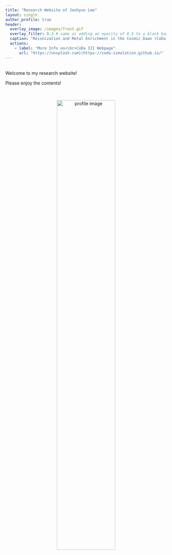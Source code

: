 ```yaml
---
title: "Research Website of Joohyun Lee"
layout: single
author_profile: true
header:
  overlay_image: /images/front.gif
  overlay_filter: 0.3 # same as adding an opacity of 0.5 to a black background
  caption: "Reionization and Metal Enrichment in the Cosmic Dawn (CoDa) III Simulation"
  actions:
    - label: "More Info on<\br>CoDa III Webpage"
      url: "https://unsplash.com](https://coda-simulation.github.io/"
---
```


<br/>
Welcome to my research website!

Please enjoy the contents!

<br>
<p style="text-align:center;"><img src="https://joohyun-lee.github.io/images/front.jpg" alt="profile image" width="60%" height="auto">
